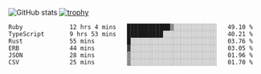 ![GitHub stats](https://github-readme-stats.vercel.app/api?username=ksk001100&show_icons=true&theme=tokyonight)
[![trophy](https://github-profile-trophy.vercel.app/?username=ksk001100&theme=onedark)](https://github.com/ryo-ma/github-profile-trophy)

<!--START_SECTION:waka-->

```text
Ruby             12 hrs 4 mins   ████████████▒░░░░░░░░░░░░   49.10 %
TypeScript       9 hrs 53 mins   ██████████░░░░░░░░░░░░░░░   40.21 %
Rust             55 mins         █░░░░░░░░░░░░░░░░░░░░░░░░   03.76 %
ERB              44 mins         ▓░░░░░░░░░░░░░░░░░░░░░░░░   03.05 %
JSON             28 mins         ▒░░░░░░░░░░░░░░░░░░░░░░░░   01.96 %
CSV              25 mins         ▒░░░░░░░░░░░░░░░░░░░░░░░░   01.70 %
```

<!--END_SECTION:waka-->
